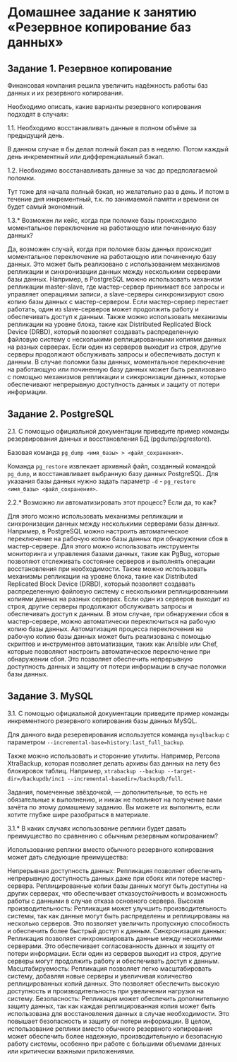 # Домашнее задание к занятию «Резервное копирование баз данных»

## Задание 1. Резервное копирование

Финансовая компания решила увеличить надёжность работы баз данных и их резервного копирования. 

Необходимо описать, какие варианты резервного копирования подходят в случаях: 

1.1. Необходимо восстанавливать данные в полном объёме за предыдущий день.

В данном случае я бы делал полный бэкап раз в неделю. Потом каждый день инкрементный или дифференциальный бэкап.

1.2. Необходимо восстанавливать данные за час до предполагаемой поломки.

Тут тоже для начала полный бэкап, но желательно раз в день. И потом в течение дня инкрементный, т.к. по занимаемой памяти и времени он будет самый экономный. 

1.3.* Возможен ли кейс, когда при поломке базы происходило моментальное переключение на работающую или починенную базу данных?

Да, возможен случай, когда при поломке базы данных происходит моментальное переключение на работающую или починенную базу данных. Это может быть реализовано с использованием механизмов репликации и синхронизации данных между несколькими серверами базы данных.
Например, в PostgreSQL можно использовать механизм репликации master-slave, где мастер-сервер принимает все запросы и управляет операциями записи, а slave-серверы синхронизируют свою копию базы данных с мастер-сервером. Если мастер-сервер перестает работать, один из slave-серверов может продолжить работу и обеспечивать доступ к данным.
Также можно использовать механизмы репликации на уровне блока, такие как Distributed Replicated Block Device (DRBD), который позволяет создавать распределенную файловую систему с несколькими реплицированными копиями данных на разных серверах. Если один из серверов выходит из строя, другие серверы продолжают обслуживать запросы и обеспечивать доступ к данным.
В случае поломки базы данных, моментальное переключение на работающую или починенную базу данных может быть реализовано с помощью механизмов репликации и синхронизации данных, которые обеспечивают непрерывную доступность данных и защиту от потери информации.

## Задание 2. PostgreSQL

2.1. С помощью официальной документации приведите пример команды резервирования данных и восстановления БД (pgdump/pgrestore).

Базовая команда `pg_dump <имя_базы> > <файл_сохранения>`.

Команда `pg_restore`  извлекает архивный файл, созданный командой `pg_dump`, и восстанавливает выбранную базу данных PostgreSQL. Для указания базы данных нужно задать параметр `-d` - `pg_restore <имя_базы> <файл_сохранения>`.

2.2.* Возможно ли автоматизировать этот процесс? Если да, то как?

Для этого можно использовать механизмы репликации и синхронизации данных между несколькими серверами базы данных. Например, в PostgreSQL можно настроить автоматическое переключение на рабочую копию базы данных при обнаружении сбоя в мастер-сервере. Для этого можно использовать инструменты мониторинга и управления базами данных, такие как PgBug, которые позволяют отслеживать состояние серверов и выполнять операции восстановления при необходимости.
Также можно использовать механизмы репликации на уровне блока, такие как Distributed Replicated Block Device (DRBD), который позволяет создавать распределенную файловую систему с несколькими реплицированными копиями данных на разных серверах. Если один из серверов выходит из строя, другие серверы продолжают обслуживать запросы и обеспечивать доступ к данным. В этом случае, при обнаружении сбоя в мастер-сервере, можно автоматически переключиться на рабочую копию базы данных.
Автоматизация процесса переключения на рабочую копию базы данных может быть реализована с помощью скриптов и инструментов автоматизации, таких как Ansible или Chef, которые позволяют настроить автоматическое переключение при обнаружении сбоя. Это позволяет обеспечить непрерывную доступность данных и защиту от потери информации в случае поломки базы данных.

## Задание 3. MySQL

3.1. С помощью официальной документации приведите пример команды инкрементного резервного копирования базы данных MySQL. 

Для данного вида резеревирования используется команда `mysqlbackup` с параметром `--incremental-base=history:last_full_backup`.

Также можно использовать и сторонние утилиты. Например, Percona XtraBackup, которая позволяет делать архивы баз данных на лету без блокировок таблиц. Например, `xtrabackup --backup --target-dir=/backupdb/inc1 --incremental-basedir=/backupdb/full`.


Задания, помеченные звёздочкой, — дополнительные, то есть не обязательные к выполнению, и никак не повлияют на получение вами зачёта по этому домашнему заданию. Вы можете их выполнить, если хотите глубже шире разобраться в материале.

3.1.* В каких случаях использование реплики будет давать преимущество по сравнению с обычным резервным копированием?

Использование реплики вместо обычного резервного копирования может дать следующие преимущества:

Непрерывная доступность данных: Репликация позволяет обеспечить непрерывную доступность данных даже при сбоях или потере мастер-сервера. Реплицированные копии базы данных могут быть доступны на других серверах, что обеспечивает отказоустойчивость и возможность работы с данными в случае отказа основного сервера.
Высокая производительность: Репликация может улучшить производительность системы, так как данные могут быть распределены и реплицированы на несколько серверов. Это позволяет увеличить пропускную способность и обеспечить более быстрый доступ к данным.
Синхронизация данных: Репликация позволяет синхронизировать данные между несколькими серверами. Это обеспечивает согласованность данных и защиту от потери информации. Если один из серверов выходит из строя, другие серверы могут продолжить работу и обеспечивать доступ к данным.
Масштабируемость: Репликация позволяет легко масштабировать систему, добавляя новые серверы и увеличивая количество реплицированных копий данных. Это позволяет обеспечить высокую доступность и производительность при увеличении нагрузки на систему.
Безопасность: Репликация может обеспечить дополнительную защиту данных, так как каждая реплицированная копия может быть использована для восстановления данных в случае необходимости. Это повышает безопасность и защиту от потери информации.
В целом, использование реплики вместо обычного резервного копирования может обеспечить более надежную, производительную и безопасную работу системы, особенно при работе с большими объемами данных или критически важными приложениями.

